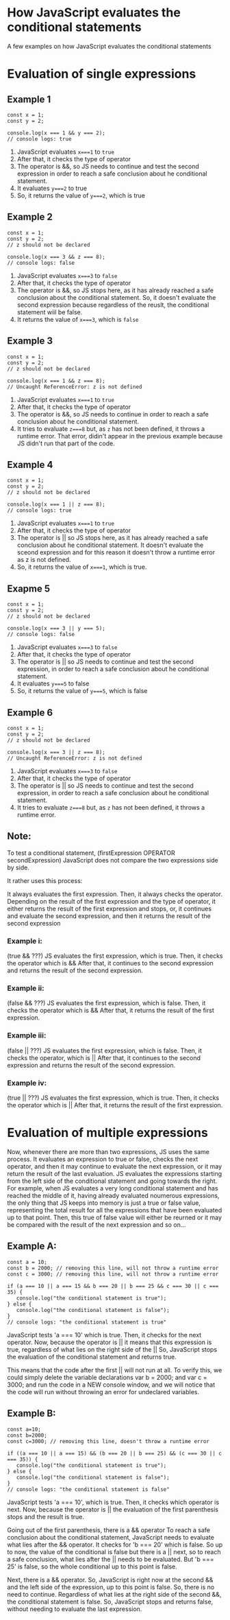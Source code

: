 # Ηow JavaScript evaluates the conditional statements

A few examples on how JavaScript evaluates the conditional statements

# Evaluation of single expressions

## Example 1

```
const x = 1;
const y = 2;

console.log(x === 1 && y === 2);
// console logs: true

```
1. JavaScript evaluates `x===1` to `true`
2. After that, it checks the type of operator
3. The operator is &&, so JS needs to continue
   and test the second expression
   in order to reach a safe conclusion
   about he conditional statement.
4. It evaluates `y===2` to true
5. So, it returns the value of `y===2`, which is true

## Example 2

```
const x = 1;
const y = 2;
// z should not be declared

console.log(x === 3 && z === 8);
// console logs: false

```
1. JavaScript evaluates `x===3` to `false`
2. After that, it checks the type of operator
3. The operator is &&, so JS stops here,
   as it has already reached a safe conclusion
   about the conditional statement.
   So, it doesn't evaluate the second expression
   because regardless of the reuslt, 
   the conditional statement wiil be false.
4. It returns the value of `x===3`, which is `false`


## Example 3

```
const x = 1;
const y = 2;
// z should not be declared

console.log(x === 1 && z === 8);
// Uncaught ReferenceError: z is not defined

```
1. JavaScript evaluates `x===1` to `true`
2. After that, it checks the type of operator
3. The operator is &&, so JS needs to continue
   in order to reach a safe conclusion
   about he conditional statement.
4. It tries to evaluate `z===8` but,
   as `z` has not been defined, it throws
   a runtime error.
   That error, didin't appear in the previous
   example because JS didn't run that part of
   the code.

## Example 4

```
const x = 1;
const y = 2;
// z should not be declared

console.log(x === 1 || z === 8);
// console logs: true

```
1. JavaScript evaluates `x===1` to `true`
2. After that, it checks the type of operator
3. The operator is || so JS stops here,
   as it has already reached a safe conclusion
   about he conditional statement.
   It doesn't evaluate the sceond expression
   and for this reason it doesn't throw
   a runtime error as z is not defined.
4. So, it returns the value of `x===1`, which is true.

## Exapme 5

```
const x = 1;
const y = 2;
// z should not be declared

console.log(x === 3 || y === 5);
// console logs: false

```
1. JavaScript evaluates `x===3` to `false`
2. After that, it checks the type of operator
3. The operator is || so JS needs to continue
   and test the second expression,
   in order to reach a safe conclusion
   about he conditional statement.
4. It evaluates `y===5` to false
5. So, it returns the value of `y===5`, which is false

## Example 6

```
const x = 1;
const y = 2;
// z should not be declared

console.log(x === 3 || z === 8);
// Uncaught ReferenceError: z is not defined

```
1. JavaScript evaluates `x===3` to `false`
2. After that, it checks the type of operator
3. The operator is || so JS needs to continue
   and test the second expression,
   in order to reach a safe conclusion
   about he conditional statement.
4. It tries to evaluate `z===8` but,
   as `z` has not been defined, it throws
   a runtime error.


## Note:

To test a conditional statement,
(firstExpression OPERATOR secondExpression)
JavaScript does not compare the two expressions side by side.

It rather uses this process:

It always evaluates the first expression.
Then, it always checks the operator.
Depending on the result of the first expression
and the type of operator, it either returns
the result of the first expression and stops,
or, it continues and evaluate the second expression,
and then it returns the result of the second expression

### Example i:
(true && ???)
JS evaluates the first expression, which is true.
Then, it checks the operator which is &&
After that, it continues to the second expression and returns
the result of the second expression.

### Example ii:
(false && ???)
JS evaluates the first expression, which is false.
Then, it checks the operator which is &&
After that, it returns the result of the first expression.

### Example iii:
(false || ???)
JS evaluates the first expression, which is false.
Then, it checks the operator, which is ||
After that, it continues to the second expression and returns
the result of the second expression.

### Example iv:
(true || ???)
JS evaluates the first expression, which is true.
Then, it checks the operator which is ||
After that, it returns the result of the first expression.


# Evaluation of multiple expressions

Now, whenever there are more than two expressions,
JS uses the same process.
It evaluates an expression to true or false,
checks the next operator, and then it may
continue to evaluate the next expression,
or it may return the result of the last evaluation.
JS evaluates the expressions starting from 
the left side of the conditional statement
and going towards the right.
For example, when JS evaluates a very long
conditional statement and has reached the middle of it,
having already evaluated noumerous expressions,
the only thing that JS keeps into memory is
just a true or false value, representing
the total result for all the expressions
that have been evaluated up to that point.
Then, this true of false value will either
be reurned or it may be compared with the
result of the next expression and so on...


## Example A:

```
const a = 10;
const b = 2000; // removing this line, will not throw a runtime error
const c = 3000; // removing this line, will not throw a runtime error

if (a === 10 || a === 15 && b === 20 || b === 25 && c === 30 || c === 35) {
   console.log("the conditional statement is true");
} else {
   console.log("the conditional statement is false");
}
// console logs: "the conditional statement is true"

```

JavaScript tests 'a === 10' which is true.
Then, it checks for the next operator.
Now, because the operator is ||
it means that this expression is true,
regardless of what lies on the right side of the ||
So, JavaScript stops the evaluation of
the conditional statement and returns true.

This means that the code after the first ||
will not run at all.
To verify this, we could simply delete
the variable declarations
var b = 2000; and var c = 3000;
and run the code in a NEW console window,
and we will notice that the code will run
without throwing an error for 
undeclared variables.



## Example B:

```
const a=10;
const b=2000; 
const c=3000; // removing this line, doesn't throw a runtime error

if ((a === 10 || a === 15) && (b === 20 || b === 25) && (c === 30 || c === 35)) {
   console.log("the conditional statement is true");
} else {
   console.log("the conditional statement is false");
}
// console logs: "the conditional statement is false"

```

JavaScript tests 'a === 10', which is true.
Then, it checks which operator is next.
Now, because the operator is ||
the evaluation of the first parenthesis stops
and the result is true.

Going out of the first parenthesis, there is a && operator
To reach a safe conclusion about the conditional statement,
JavaScript needs to evaluate what lies after the && operator.
It checks for 'b === 20' which is false.
So up to now, the value of the conditional is false
but there is a || next, so to reach a safe conclusion,
what lies after the || needs to be evaluated.
But 'b === 25' is false, so the whole conditional up 
to this point is false.

Next, there is a && operator.
So, JavaScript is right now at the second &&
and the left side of the expression,
up to this point is false.
So, there is no need to continue.
Regardless of what lies at the right side
of the second &&, the conditional statement
is false. So, JavaScript stops and returns false,
without needing to evaluate the last expression.
